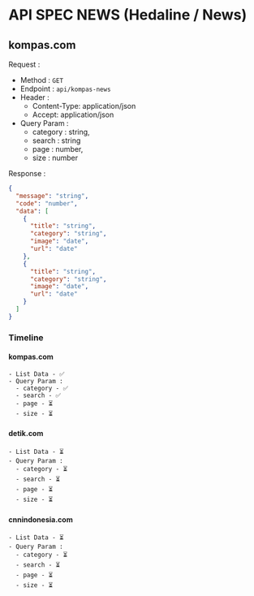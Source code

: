 # API SPEC NEWS (Hedaline / News)

## kompas.com

Request :

- Method : `GET`
- Endpoint : `api/kompas-news`
- Header :
    - Content-Type: application/json
    - Accept: application/json
- Query Param :
    - category : string,
    - search : string
    - page : number,
    - size : number

Response :

```json
{
  "message": "string",
  "code": "number",
  "data": [
    {
      "title": "string",
      "category": "string",
      "image": "date",
      "url": "date"
    },
    {
      "title": "string",
      "category": "string",
      "image": "date",
      "url": "date"
    }
  ]
}
```

### Timeline

#### kompas.com
```text
- List Data - ✅
- Query Param : 
  - category - ✅ 
  - search - ✅
  - page - ⏳
  - size - ⏳
```

#### detik.com

```text
- List Data - ⏳
- Query Param : 
  - category - ⏳ 
  - search - ⏳
  - page - ⏳
  - size - ⏳
```

#### cnnindonesia.com

```text
- List Data - ⏳
- Query Param : 
  - category - ⏳ 
  - search - ⏳
  - page - ⏳
  - size - ⏳
```